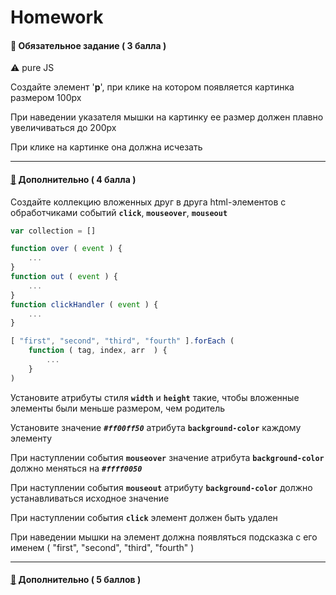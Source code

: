 # Homework

#### :briefcase: Обязательное задание ( 3 балла )

:warning: pure JS

Создайте элемент '**p**', при клике на котором появляется картинка размером 100px

При наведении указателя мышки на картинку ее размер должен плавно увеличиваться до 200px

При клике на картинке она должна исчезать

***

#### [:briefcase:](hw-07-2) Дополнительно ( 4 балла )

Создайте коллекцию вложенных друг в друга html-элементов с обработчиками событий **`click`**, **`mouseover`**, **`mouseout`**

```javascript
var collection = []

function over ( event ) {
    ...
}
function out ( event ) {
    ...
}
function clickHandler ( event ) {
    ...
}

[ "first", "second", "third", "fourth" ].forEach (
    function ( tag, index, arr  ) {
        ...
    }
)
```
Установите атрибуты стиля **`width`** и **`height`** такие, чтобы вложенные элементы были меньше размером, чем родитель

Установите значение **_`#ff00ff50`_** атрибута **`background-color`** каждому элементу

При наступлении события **`mouseover`** значение атрибута **`background-color`** должно меняться на **_`#ffff0050`_**

При наступлении события **`mouseout`** атрибуту **`background-color`** должно устанавливаться исходное значение

При наступлении события **`click`** элемент должен быть удален

При наведении мышки на элемент должна появляться подсказка с его именем ( "first", "second", "third", "fourth" )

***

#### [:briefcase:](hw-07-3) Дополнительно ( 5 баллов )

